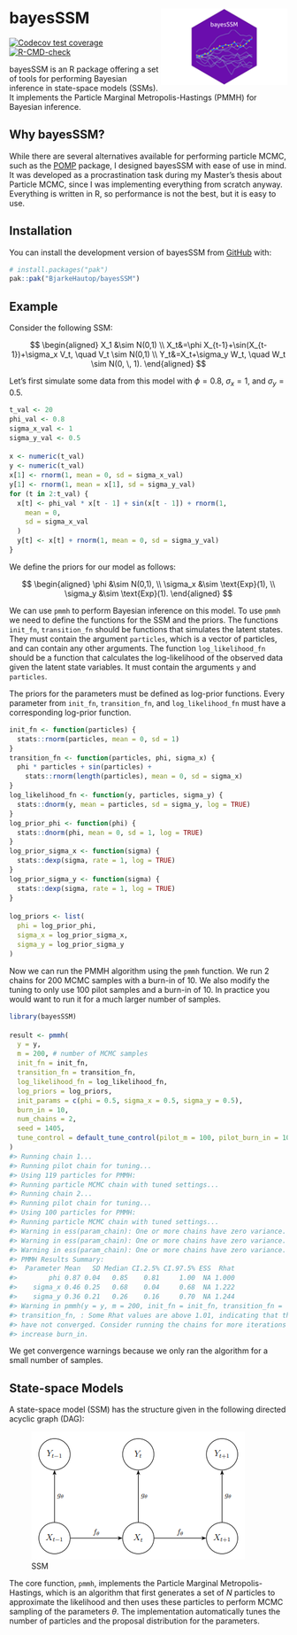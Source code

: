 
<!-- README.md is generated from README.Rmd. Please edit that file -->

# bayesSSM <img src="man/figures/logo.png" align="right" height="138" alt="" />

<!-- badges: start -->

[![Codecov test
coverage](https://codecov.io/gh/BjarkeHautop/bayesSSM/graph/badge.svg)](https://app.codecov.io/gh/BjarkeHautop/bayesSSM)
[![R-CMD-check](https://github.com/BjarkeHautop/bayesSSM/actions/workflows/R-CMD-check.yaml/badge.svg)](https://github.com/BjarkeHautop/bayesSSM/actions/workflows/R-CMD-check.yaml)
<!-- badges: end -->

bayesSSM is an R package offering a set of tools for performing Bayesian
inference in state-space models (SSMs). It implements the Particle
Marginal Metropolis-Hastings (PMMH) for Bayesian inference.

## Why bayesSSM?

While there are several alternatives available for performing particle
MCMC, such as the [POMP](https://kingaa.github.io/pomp/) package, I
designed bayesSSM with ease of use in mind. It was developed as a
procrastination task during my Master’s thesis about Particle MCMC,
since I was implementing everything from scratch anyway. Everything is
written in R, so performance is not the best, but it is easy to use.

## Installation

You can install the development version of bayesSSM from
[GitHub](https://github.com/) with:

``` r
# install.packages("pak")
pak::pak("BjarkeHautop/bayesSSM")
```

## Example

Consider the following SSM:

$$
\begin{aligned}
        X_1 &\sim N(0,1) \\
        X_t&=\phi X_{t-1}+\sin(X_{t-1})+\sigma_x V_t, \quad V_t \sim N(0,1) \\
        Y_t&=X_t+\sigma_y W_t, \quad W_t \sim N(0, \, 1).
\end{aligned}
$$

Let’s first simulate some data from this model with $\phi = 0.8$,
$\sigma_x = 1$, and $\sigma_y = 0.5$.

``` r
t_val <- 20
phi_val <- 0.8
sigma_x_val <- 1
sigma_y_val <- 0.5

x <- numeric(t_val)
y <- numeric(t_val)
x[1] <- rnorm(1, mean = 0, sd = sigma_x_val)
y[1] <- rnorm(1, mean = x[1], sd = sigma_y_val)
for (t in 2:t_val) {
  x[t] <- phi_val * x[t - 1] + sin(x[t - 1]) + rnorm(1,
    mean = 0,
    sd = sigma_x_val
  )
  y[t] <- x[t] + rnorm(1, mean = 0, sd = sigma_y_val)
}
```

We define the priors for our model as follows:

$$
\begin{aligned}
        \phi &\sim N(0,1), \\
        \sigma_x &\sim \text{Exp}(1), \\
        \sigma_y &\sim \text{Exp}(1).
\end{aligned}
$$

We can use `pmmh` to perform Bayesian inference on this model. To use
`pmmh` we need to define the functions for the SSM and the priors. The
functions `init_fn`, `transition_fn` should be functions that simulates
the latent states. They must contain the argument `particles`, which is
a vector of particles, and can contain any other arguments. The function
`log_likelihood_fn` should be a function that calculates the
log-likelihood of the observed data given the latent state variables. It
must contain the arguments `y` and `particles`.

The priors for the parameters must be defined as log-prior functions.
Every parameter from `init_fn`, `transition_fn`, and `log_likelihood_fn`
must have a corresponding log-prior function.

``` r
init_fn <- function(particles) {
  stats::rnorm(particles, mean = 0, sd = 1)
}
transition_fn <- function(particles, phi, sigma_x) {
  phi * particles + sin(particles) +
    stats::rnorm(length(particles), mean = 0, sd = sigma_x)
}
log_likelihood_fn <- function(y, particles, sigma_y) {
  stats::dnorm(y, mean = particles, sd = sigma_y, log = TRUE)
}
log_prior_phi <- function(phi) {
  stats::dnorm(phi, mean = 0, sd = 1, log = TRUE)
}
log_prior_sigma_x <- function(sigma) {
  stats::dexp(sigma, rate = 1, log = TRUE)
}
log_prior_sigma_y <- function(sigma) {
  stats::dexp(sigma, rate = 1, log = TRUE)
}

log_priors <- list(
  phi = log_prior_phi,
  sigma_x = log_prior_sigma_x,
  sigma_y = log_prior_sigma_y
)
```

Now we can run the PMMH algorithm using the `pmmh` function. We run 2
chains for 200 MCMC samples with a burn-in of 10. We also modify the
tuning to only use 100 pilot samples and a burn-in of 10. In practice
you would want to run it for a much larger number of samples.

``` r
library(bayesSSM)

result <- pmmh(
  y = y,
  m = 200, # number of MCMC samples
  init_fn = init_fn,
  transition_fn = transition_fn,
  log_likelihood_fn = log_likelihood_fn,
  log_priors = log_priors,
  init_params = c(phi = 0.5, sigma_x = 0.5, sigma_y = 0.5),
  burn_in = 10,
  num_chains = 2,
  seed = 1405,
  tune_control = default_tune_control(pilot_m = 100, pilot_burn_in = 10)
)
#> Running chain 1...
#> Running pilot chain for tuning...
#> Using 119 particles for PMMH:
#> Running particle MCMC chain with tuned settings...
#> Running chain 2...
#> Running pilot chain for tuning...
#> Using 100 particles for PMMH:
#> Running particle MCMC chain with tuned settings...
#> Warning in ess(param_chain): One or more chains have zero variance.
#> Warning in ess(param_chain): One or more chains have zero variance.
#> Warning in ess(param_chain): One or more chains have zero variance.
#> PMMH Results Summary:
#>  Parameter Mean   SD Median CI.2.5% CI.97.5% ESS  Rhat
#>        phi 0.87 0.04   0.85    0.81     1.00  NA 1.000
#>    sigma_x 0.46 0.25   0.68    0.04     0.68  NA 1.222
#>    sigma_y 0.36 0.21   0.26    0.16     0.70  NA 1.244
#> Warning in pmmh(y = y, m = 200, init_fn = init_fn, transition_fn =
#> transition_fn, : Some Rhat values are above 1.01, indicating that the chains
#> have not converged. Consider running the chains for more iterations and/or
#> increase burn_in.
```

We get convergence warnings because we only ran the algorithm for a
small number of samples.

## State-space Models

A state-space model (SSM) has the structure given in the following
directed acyclic graph (DAG):

<figure>
<img src="man/figures/DAG_SSM.png" alt="SSM" />
<figcaption aria-hidden="true">SSM</figcaption>
</figure>

The core function, `pmmh`, implements the Particle Marginal
Metropolis-Hastings, which is an algorithm that first generates a set of
$N$ particles to approximate the likelihood and then uses these
particles to perform MCMC sampling of the parameters $\theta$. The
implementation automatically tunes the number of particles and the
proposal distribution for the parameters.
